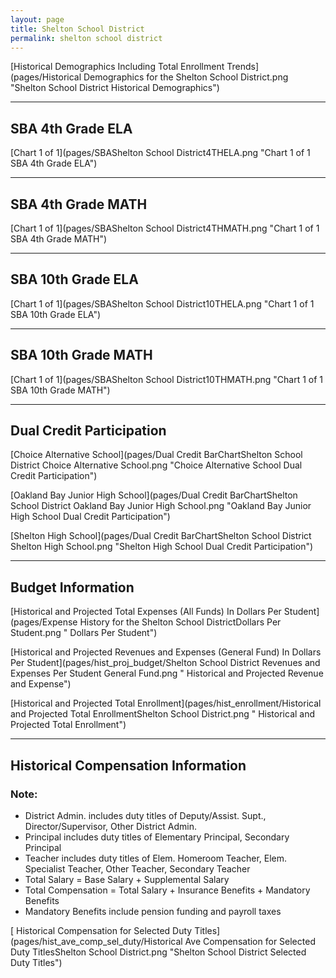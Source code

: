 ```yaml
---
layout: page
title: Shelton School District
permalink: shelton school district
---
```



[Historical Demographics Including Total Enrollment Trends](pages/Historical Demographics for the Shelton School District.png "Shelton School District Historical Demographics")

___

## SBA 4th Grade ELA

[Chart 1 of 1](pages/SBAShelton School District4THELA.png "Chart 1 of 1 SBA 4th Grade ELA")


___

## SBA 4th Grade MATH

[Chart 1 of 1](pages/SBAShelton School District4THMATH.png "Chart 1 of 1 SBA 4th Grade MATH")


___

## SBA 10th Grade ELA

[Chart 1 of 1](pages/SBAShelton School District10THELA.png "Chart 1 of 1 SBA 10th Grade ELA")


___

## SBA 10th Grade MATH

[Chart 1 of 1](pages/SBAShelton School District10THMATH.png "Chart 1 of 1 SBA 10th Grade MATH")


___

## Dual Credit Participation

[Choice Alternative School](pages/Dual Credit BarChartShelton School District Choice Alternative School.png "Choice Alternative School Dual Credit Participation")

[Oakland Bay Junior High School](pages/Dual Credit BarChartShelton School District Oakland Bay Junior High School.png "Oakland Bay Junior High School Dual Credit Participation")

[Shelton High School](pages/Dual Credit BarChartShelton School District Shelton High School.png "Shelton High School Dual Credit Participation")


___

## Budget Information

[Historical and Projected Total Expenses (All Funds) In Dollars Per Student](pages/Expense History for the Shelton School DistrictDollars Per Student.png " Dollars Per Student")

[Historical and Projected Revenues and Expenses (General Fund) In Dollars Per Student](pages/hist_proj_budget/Shelton School District Revenues and Expenses Per Student General Fund.png " Historical and Projected Revenue and Expense")

[Historical and Projected Total Enrollment](pages/hist_enrollment/Historical and Projected Total EnrollmentShelton School District.png " Historical and Projected Total Enrollment")


___

## Historical Compensation Information
### Note:
- District Admin. includes duty titles of Deputy/Assist. Supt., Director/Supervisor, Other District Admin.
- Principal includes duty titles of Elementary Principal, Secondary Principal
- Teacher includes duty titles of Elem. Homeroom Teacher, Elem. Specialist Teacher, Other Teacher, Secondary Teacher
- Total Salary = Base Salary + Supplemental Salary
- Total Compensation = Total Salary + Insurance Benefits + Mandatory Benefits
- Mandatory Benefits include pension funding and payroll taxes

[ Historical Compensation for Selected Duty Titles](pages/hist_ave_comp_sel_duty/Historical Ave Compensation for Selected Duty TitlesShelton School District.png "Shelton School District Selected Duty Titles")

